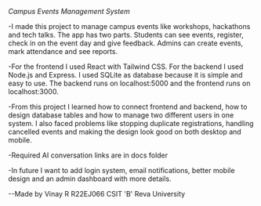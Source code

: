 *Campus Events Management System*

-I made this project to manage campus events like workshops, hackathons and tech talks. 
The app has two parts. Students can see events, register, check in on the event day and give feedback. 
Admins can create events, mark attendance and see reports.

-For the frontend I used React with Tailwind CSS. 
For the backend I used Node.js and Express. 
I used SQLite as database because it is simple and easy to use. 
The backend runs on localhost:5000 and the frontend runs on localhost:3000.

-From this project I learned how to connect frontend and backend, how to design database tables and how to manage two different users in one system. 
I also faced problems like stopping duplicate registrations, handling cancelled events and making the design look good on both desktop and mobile.

-Required AI conversation links are in docs folder

-In future I want to add login system, email notifications, better mobile design and an admin dashboard with more details.

--Made by Vinay R R22EJ066 CSIT 'B' Reva University
